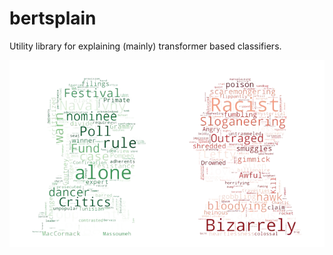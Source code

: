 # bertsplain
Utility library for explaining (mainly) transformer based classifiers. 

![alt text](data/biases.png)